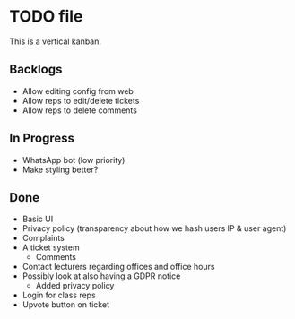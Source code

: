 # TODO file

This is a vertical kanban.


## Backlogs

- Allow editing config from web
- Allow reps to edit/delete tickets
- Allow reps to delete comments

## In Progress

- WhatsApp bot (low priority)
- Make styling better?

## Done

- Basic UI
- Privacy policy (transparency about how we hash users IP & user agent)
- Complaints
- A ticket system
	- Comments
- Contact lecturers regarding offices and office hours
- Possibly look at also having a GDPR notice
	- Added privacy policy
- Login for class reps
- Upvote button on ticket
